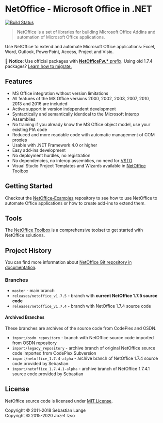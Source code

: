 # NetOffice - Microsoft Office in .NET

[![Build Status](https://dev.azure.com/netoffice/NetOffice/_apis/build/status/NetOfficeFw.NetOffice?branchName=master)](https://dev.azure.com/netoffice/NetOffice/_build/latest?definitionId=1&branchName=master)

> NetOffice is a set of libraries for building Microsoft Office Addins and automation of Microsoft Office applications.

Use NetOffice to extend and automate Microsoft Office applications: Excel, Word, Outlook, PowerPoint, Access, Project and Visio.

:rotating_light: **Notice**: Use official packages with [__NetOfficeFw.*__ prefix](https://www.nuget.org/packages?q=NetOfficeFw). Using old 1.7.4 packages? [Learn how to migrate.](https://netoffice.io/migrate-notice/)

## Features

* MS Office integration without version limitations
* All features of the MS Office versions 2000, 2002, 2003, 2007, 2010, 2013 and 2016 are included
* Active support in version independent development
* Syntactically and semantically identical to the Microsoft Interop Assemblies
* No training if you already know the MS Office object model, use your existing PIA code
* Reduced and more readable code with automatic management of COM proxies
* Usable with .NET Framework 4.0 or higher
* Easy add-ins development
* No deployment hurdles, no registration
* No dependencies, no interop assemblies, no need for [VSTO][VSTO]
* Visual Studio Project Templates and Wizards available in [NetOffice Toolbox][NetOffice Toolbox]

## Getting Started

Checkout the [NetOffice-Examples](https://github.com/NetOfficeFw/NetOffice-Examples) repository
to see how to use NetOffice to automate Office applications or how to create add-ins to extend them.

## Tools

The [NetOffice Toolbox](https://github.com/NetOfficeFw/NetOfficeToolbox) is a comprehensive
toolset to get started with NetOffice solutions.

## Project History

You can find more information about [NetOffice Git repository in documentation](Documentation/History.md).

### Branches

* `master` - main branch
* `releases/netoffice_v1.7.5` - branch with **current NetOffice 1.7.5 source code**
* `releases/netoffice_v1.7.4` - branch with NetOffice 1.7.4 source code

#### Archived Branches

These branches are archives of the source code from CodePlex and OSDN.

* `import/osdn_repository` - branch with NetOffice source code imported from OSDN repository
* `import/legacy_repository` - archive branch of original NetOffice source code imported from CodePlex Subversion
* `import/netoffice_1.7.4-alpha` - archive branch of NetOffice 1.7.4 source code provided by Sebastian
* `import/netoffice_1.7.4.1-alpha` - archive branch of NetOffice 1.7.4.1 source code provided by Sebastian

## License

NetOffice source code is licensed under [MIT License](LICENSE.txt).

Copyright © 2011-2018 Sebastian Lange  
Copyright © 2015-2020 Jozef Izso


[VSTO]: https://docs.microsoft.com/en-us/visualstudio/vsto/create-vsto-add-ins-for-office-by-using-visual-studio
[NetOffice Toolbox]: https://netoffice.io/toolbox/
